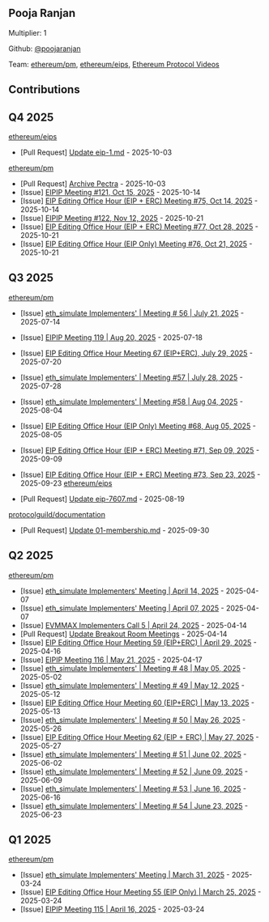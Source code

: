 
## Pooja Ranjan
Multiplier: 1

Github: [@poojaranjan](https://github.com/poojaranjan)

Team: [ethereum/pm](https://github.com/ethereum/pm/pulls?q=is%3Apr+is%3Aclosed+poojaranjan), [ethereum/eips](https://github.com/ethereum/EIPs/pulls?q=is%3Apr+is%3Aclosed+poojaranjan), [Ethereum Protocol Videos](https://www.youtube.com/@EthereumProtocol)

## Contributions

## Q4 2025


[ethereum/eips](https://github.com/ethereum/eips)
* [Pull Request] [Update eip-1.md](https://github.com/ethereum/EIPs/pull/10466) - 2025-10-03

[ethereum/pm](https://github.com/ethereum/pm)
* [Pull Request] [Archive Pectra](https://github.com/ethereum/pm/pull/1751) - 2025-10-03
* [Issue] [EIPIP Meeting #121, Oct 15, 2025](https://github.com/ethereum/pm/issues/1762) - 2025-10-14
* [Issue] [EIP Editing Office Hour (EIP + ERC) Meeting #75, Oct 14, 2025](https://github.com/ethereum/pm/issues/1761) - 2025-10-14
* [Issue] [EIPIP Meeting #122, Nov 12, 2025](https://github.com/ethereum/pm/issues/1777) - 2025-10-21
* [Issue] [EIP Editing Office Hour (EIP + ERC) Meeting #77, Oct 28, 2025](https://github.com/ethereum/pm/issues/1776) - 2025-10-21
* [Issue] [EIP Editing Office Hour (EIP Only) Meeting #76, Oct 21, 2025](https://github.com/ethereum/pm/issues/1775) - 2025-10-21
## Q3 2025


[ethereum/pm](https://github.com/ethereum/pm)
* [Issue] [eth_simulate Implementers' | Meeting # 56 | July 21, 2025](https://github.com/ethereum/pm/issues/1619) - 2025-07-14
* [Issue] [EIPIP Meeting 119 | Aug 20, 2025](https://github.com/ethereum/pm/issues/1628) - 2025-07-18
* [Issue] [EIP Editing Office Hour Meeting 67 (EIP+ERC), July 29, 2025](https://github.com/ethereum/pm/issues/1633) - 2025-07-20
* [Issue] [eth_simulate Implementers' | Meeting #57 | July 28, 2025](https://github.com/ethereum/pm/issues/1645) - 2025-07-28
* [Issue] [eth_simulate Implementers' | Meeting #58 | Aug 04, 2025](https://github.com/ethereum/pm/issues/1656) - 2025-08-04
* [Issue] [EIP Editing Office Hour (EIP Only) Meeting #68, Aug 05, 2025](https://github.com/ethereum/pm/issues/1660) - 2025-08-05

* [Issue] [EIP Editing Office Hour (EIP + ERC) Meeting #71, Sep 09, 2025](https://github.com/ethereum/pm/issues/1721) - 2025-09-09
* [Issue] [EIP Editing Office Hour (EIP + ERC) Meeting #73, Sep 23, 2025](https://github.com/ethereum/pm/issues/1739) - 2025-09-23
[ethereum/eips](https://github.com/ethereum/eips)
* [Pull Request] [Update eip-7607.md](https://github.com/ethereum/EIPs/pull/10191) - 2025-08-19

[protocolguild/documentation](https://github.com/protocolguild/documentation)
* [Pull Request] [Update 01-membership.md](https://github.com/protocolguild/documentation/pull/411) - 2025-09-30
## Q2 2025


[ethereum/pm](https://github.com/ethereum/pm)
* [Issue] [eth_simulate Implementers' Meeting | April 14, 2025](https://github.com/ethereum/pm/issues/1437) - 2025-04-07
* [Issue] [eth_simulate Implementers' Meeting | April 07, 2025](https://github.com/ethereum/pm/issues/1436) - 2025-04-07
* [Issue] [EVMMAX Implementers Call 5 | April 24, 2025](https://github.com/ethereum/pm/issues/1469) - 2025-04-14
* [Pull Request] [Update Breakout Room Meetings](https://github.com/ethereum/pm/pull/1466) - 2025-04-14
* [Issue] [EIP Editing Office Hour Meeting 59 (EIP+ERC) | April 29, 2025](https://github.com/ethereum/pm/issues/1481) - 2025-04-16
* [Issue] [EIPIP Meeting 116 | May 21, 2025](https://github.com/ethereum/pm/issues/1483) - 2025-04-17
* [Issue] [eth_simulate Implementers' | Meeting # 48 | May 05, 2025](https://github.com/ethereum/pm/issues/1518) - 2025-05-02
* [Issue] [eth_simulate Implementers' | Meeting # 49 | May 12, 2025](https://github.com/ethereum/pm/issues/1537) - 2025-05-12
* [Issue] [EIP Editing Office Hour Meeting 60 (EIP+ERC) | May 13, 2025](https://github.com/ethereum/pm/issues/1540) - 2025-05-13
* [Issue] [eth_simulate Implementers' | Meeting # 50 | May 26, 2025](https://github.com/ethereum/pm/issues/1556) - 2025-05-26
* [Issue] [EIP Editing Office Hour Meeting 62 (EIP + ERC) | May 27, 2025](https://github.com/ethereum/pm/issues/1557) - 2025-05-27
* [Issue] [eth_simulate Implementers' | Meeting # 51 | June 02, 2025](https://github.com/ethereum/pm/issues/1563) - 2025-06-02
* [Issue] [eth_simulate Implementers' | Meeting # 52 | June 09, 2025](https://github.com/ethereum/pm/issues/1568) - 2025-06-09
* [Issue] [eth_simulate Implementers' | Meeting # 53 | June 16, 2025](https://github.com/ethereum/pm/issues/1574) - 2025-06-16
* [Issue] [eth_simulate Implementers' | Meeting # 54 | June 23, 2025](https://github.com/ethereum/pm/issues/1587) - 2025-06-23
## Q1 2025

[ethereum/pm](https://github.com/ethereum/pm)
* [Issue] [eth_simulate Implementers' Meeting | March 31, 2025](https://github.com/ethereum/pm/issues/1405) - 2025-03-24
* [Issue] [EIP Editing Office Hour Meeting 55 (EIP Only) | March 25, 2025](https://github.com/ethereum/pm/issues/1403) - 2025-03-24
* [Issue] [EIPIP Meeting 115 | April 16, 2025](https://github.com/ethereum/pm/issues/1402) - 2025-03-24

